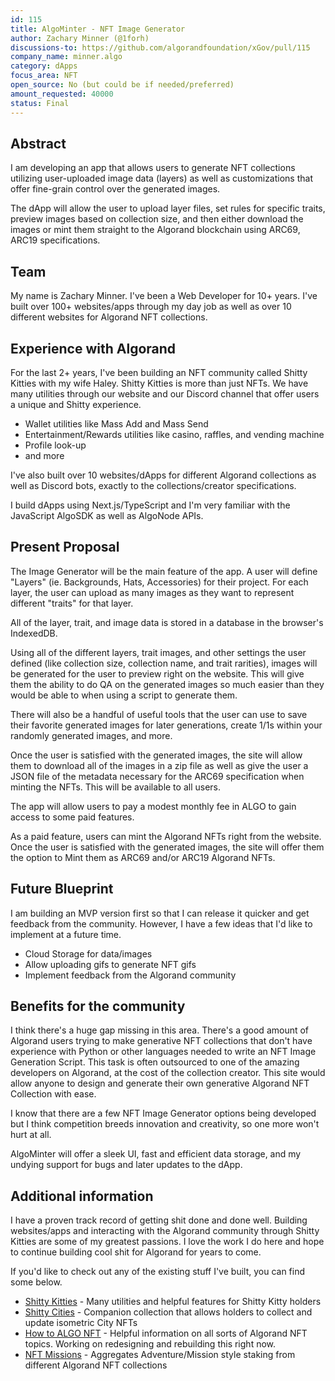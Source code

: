 ```yaml
---
id: 115
title: AlgoMinter - NFT Image Generator
author: Zachary Minner (@1forh)
discussions-to: https://github.com/algorandfoundation/xGov/pull/115
company_name: minner.algo
category: dApps
focus_area: NFT
open_source: No (but could be if needed/preferred)
amount_requested: 40000
status: Final
---
```


## Abstract
I am developing an app that allows users to generate NFT collections utilizing user-uploaded image data (layers) as well as customizations that offer fine-grain control over the generated images. 

The dApp will allow the user to upload layer files, set rules for specific traits, preview images based on collection size, and then either download the images or mint them straight to the Algorand blockchain using ARC69, ARC19 specifications.

## Team
My name is Zachary Minner. I've been a Web Developer for 10+ years. I've built over 100+ websites/apps through my day job as well as over 10 different websites for Algorand NFT collections.

## Experience with Algorand
For the last 2+ years, I've been building an NFT community called Shitty Kitties with my wife Haley. Shitty Kitties is more than just NFTs. We have many utilities through our website and our Discord channel that offer users a unique and Shitty experience.
- Wallet utilities like Mass Add and Mass Send
- Entertainment/Rewards utilities like casino, raffles, and vending machine
- Profile look-up 
- and more

I've also built over 10 websites/dApps for different Algorand collections as well as Discord bots, exactly to the collections/creator specifications. 

I build dApps using Next.js/TypeScript and I'm very familiar with the JavaScript AlgoSDK as well as AlgoNode APIs.

## Present Proposal
The Image Generator will be the main feature of the app. A user will define "Layers" (ie. Backgrounds, Hats, Accessories) for their project. For each layer, the user can upload as many images as they want to represent different "traits" for that layer.

All of the layer, trait, and image data is stored in a database in the browser's IndexedDB.

Using all of the different layers, trait images, and other settings the user defined (like collection size, collection name, and trait rarities), images will be generated for the user to preview right on the website. This will give them the ability to do QA on the generated images so much easier than they would be able to when using a script to generate them.

There will also be a handful of useful tools that the user can use to save their favorite generated images for later generations, create 1/1s within your randomly generated images, and more. 

Once the user is satisfied with the generated images, the site will allow them to download all of the images in a zip file as well as give the user a JSON file of the metadata necessary for the ARC69 specification when minting the NFTs. This will be available to all users.

The app will allow users to pay a modest monthly fee in ALGO to gain access to some paid features.

As a paid feature, users can mint the Algorand NFTs right from the website. Once the user is satisfied with the generated images, the site will offer them the option to Mint them as ARC69 and/or ARC19 Algorand NFTs.

## Future Blueprint
I am building an MVP version first so that I can release it quicker and get feedback from the community. However, I have a few ideas that I'd like to implement at a future time.
- Cloud Storage for data/images
- Allow uploading gifs to generate NFT gifs
- Implement feedback from the Algorand community

## Benefits for the community
I think there's a huge gap missing in this area. There's a good amount of Algorand users trying to make generative NFT collections that don't have experience with Python or other languages needed to write an NFT Image Generation Script.
This task is often outsourced to one of the amazing developers on Algorand, at the cost of the collection creator. This site would allow anyone to design and generate their own generative Algorand NFT Collection with ease.

I know that there are a few NFT Image Generator options being developed but I think competition breeds innovation and creativity, so one more won't hurt at all. 

AlgoMinter will offer a sleek UI, fast and efficient data storage, and my undying support for bugs and later updates to the dApp.

## Additional information
I have a proven track record of getting shit done and done well. Building websites/apps and interacting with the Algorand community through Shitty Kitties are some of my greatest passions. I love the work I do here and hope to continue building cool shit for Algorand for years to come.

If you'd like to check out any of the existing stuff I've built, you can find some below.

- [Shitty Kitties](https://www.shittykitties.art) - Many utilities and helpful features for Shitty Kitty holders
- [Shitty Cities](https://www.shittycities.art) - Companion collection that allows holders to collect and update isometric City NFTs
- [How to ALGO NFT](https://www.howtoalgonft.com) - Helpful information on all sorts of Algorand NFT topics. Working on redesigning and rebuilding this right now.
- [NFT Missions](https://www.nftmissions.com) - Aggregates Adventure/Mission style staking from different Algorand NFT collections
